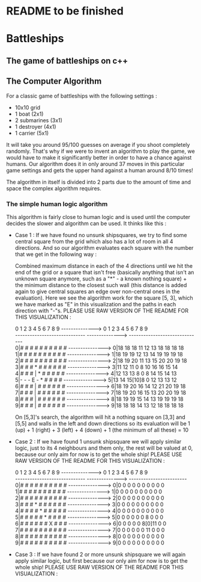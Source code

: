# README to be finished
# Battleships
## The game of battleships on c++


## The Computer Algorithm
For a classic game of battleships with the following settings :
- 10x10 grid
- 1 boat (2x1)
- 2 submarines (3x1)
- 1 destroyer (4x1)
- 1 carrier (5x1)
  
It will take you around 95/100 guesses on average if you shoot completely randomly.
That's why if we were to invent an algorithm to play the game, we would have to make it significantly better in order to have a chance against humans.
Our algorithm does it in only around 37 moves in this particular game settings and gets the upper hand against a human around 8/10 times!

The algorithm in itself is divided into 2 parts due to the amount of time and space the complex algorithm requires.
### The simple human logic algorithm
This algorithm is fairly close to human logic and is used until the computer decides the slower and algorithm can be used.
It thinks like this :
- Case 1 : If we have found no unsunk shipsquares, we try to find some central square from the grid which also has a lot of room in all 4 directions. And so our algorithm evaluates each square with the number that we get in the following way :
  
  Combined maximum distance in each of the 4 directions until we hit the end of the grid or a square that isn't free (basically anything that isn't an unknown square anymore, such as a "*" - a known nothing square) + the minimum distance to the closest such wall (this distance is added again to give central squares an edge over non-central ones in the evaluation). Here we see the algorithm work for the square   [5, 3], which we have marked as "E" in this visualization and the paths in each direction with "-"s. PLEASE USE RAW VERSION OF THE README FOR THIS VISUALIZATION :
  
  0  1  2  3  4  5  6  7  8  9  -------------->    0  1  2  3  4  5  6  7  8  9                                                                                       
  ----------------------------- -------------->  ------------------------------                                                                                     
0|#  #  #  #  #  #  #  #  #  # ---------------> 0|18 18 18 11 12 13 18 18 18 18                                                                                     
1|#  #  #  #  #  #  #  #  #  # ---------------> 1|18 19 19 12 13 14 19 19 19 18                                                                                     
2|#  #  #  #  #  #  #  #  #  # ---------------> 2|18 19 20 11 13 15 20 20 19 18                                                                                     
3|#  #  #  *  #  #  #  #  #  # ---------------> 3|11 12 11 0  8  10 16 16 15 14                                                                                       
4|#  #  #  |  *  #  #  #  #  # ---------------> 4|12 13 13 8  0  8  14 15 14 13                                                                                        
5|-  -  -  E  -  *  #  #  #  # ---------------> 5|13 14 15[10]8  0  12 13 13 12                                                                                      
6|#  #  #  |  #  #  #  #  #  # ---------------> 6|18 19 20 16 14 12 21 20 19 18                                                                                     
7|#  #  #  |  #  #  #  #  #  # ---------------> 7|18 19 20 16 15 13 20 20 19 18                                                                                     
8|#  #  #  |  #  #  #  #  #  # ---------------> 8|18 19 19 15 14 13 19 19 19 18                                                                                     
9|#  #  #  |  #  #  #  #  #  # ---------------> 9|18 18 18 14 13 12 18 18 18 18                                                                                     


  On [5,3]'s search, the algorithm will hit a nothing square on [3,3] and [5,5] and walls in the left and down directions so its evaluation will be 1 (up) + 1 (right) + 3 (left) + 4 (down) + 1 (the minimum of all these) = 10
  
- Case 2 : If we have found 1 unsunk shipsquare we will apply similar logic, just to its 4 neighbours and them only, the rest will be valued at 0, because our only aim for now is to get the whole ship!  PLEASE USE RAW VERSION OF THE README FOR THIS VISUALIZATION :


  0  1  2  3  4  5  6  7  8  9  -------------->   0 1 2 3 4 5 6  7 8 9                                                                                                 
  ----------------------------- --------------> ------------------------                                                                                               
0|#  #  #  #  #  #  #  #  #  # ---------------> 0|0 0 0 0 0 0 0  0 0 0                                                                                                 
1|#  #  #  #  #  #  #  #  #  # ---------------> 1|0 0 0 0 0 0 0  0 0 0                                                                                                 
2|#  #  #  #  #  #  #  #  #  # ---------------> 2|0 0 0 0 0 0 0  0 0 0                                                                                                 
3|#  #  #  *  #  #  #  #  #  # ---------------> 3|0 0 0 0 0 0 0  0 0 0                                                                                                 
4|#  #  #  #  *  #  #  #  #  # ---------------> 4|0 0 0 0 0 0 0  0 0 0                                                                                                 
5|#  #  #  #  #  *  #  #  #  # ---------------> 5|0 0 0 0 0 0 8  0 0 0                                                                                                 
6|#  #  #  #  #  #  X  #  #  # ---------------> 6|0 0 0 0 0 8[0]11 0 0                                                                                                 
7|#  #  #  #  #  #  #  #  #  # ---------------> 7|0 0 0 0 0 0 11 0 0 0                                                                                                 
8|#  #  #  #  #  #  #  #  #  # ---------------> 8|0 0 0 0 0 0 0  0 0 0                                                                                                 
9|#  #  #  #  #  #  #  #  #  # ---------------> 9|0 0 0 0 0 0 0  0 0 0                                                                                                 

- Case 3 : If we have found 2 or more unsunk shipsquare we will again apply similar logic, but first because our only aim for now is to get the whole ship!  PLEASE USE RAW VERSION OF THE README FOR THIS VISUALIZATION :
